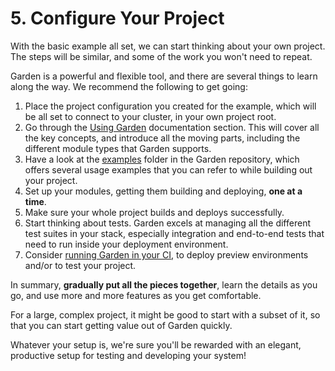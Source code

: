 # 5. Configure Your Project

With the basic example all set, we can start thinking about your own project. The steps will be similar, and some of the work you won't need to repeat.

Garden is a powerful and flexible tool, and there are several things to learn along the way. We recommend the following to get going:

1. Place the project configuration you created for the example, which will be all set to connect to your cluster, in your own project root.
2. Go through the [Using Garden](../using-garden/README.md) documentation section. This will cover all the key concepts, and introduce all the moving parts, including the different module types that Garden supports.
3. Have a look at the [examples](https://github.com/garden-io/garden/tree/0.12.32/examples) folder in the Garden repository, which offers several usage examples that you can refer to while building out your project.
4. Set up your modules, getting them building and deploying, **one at a time**.
5. Make sure your whole project builds and deploys successfully.
6. Start thinking about tests. Garden excels at managing all the different test suites in your stack, especially integration and end-to-end tests that need to run inside your deployment environment.
7. Consider [running Garden in your CI](../guides/using-garden-in-ci.md), to deploy preview environments and/or to test your project.

In summary, **gradually put all the pieces together**, learn the details as you go, and use more and more features as you get comfortable.

For a large, complex project, it might be good to start with a subset of it, so that you can start getting value out of Garden quickly.

Whatever your setup is, we're sure you'll be rewarded with an elegant, productive setup for testing and developing your system!
